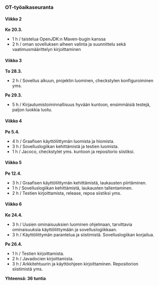 ### OT-työaikaseuranta

#### Viikko 2

**Ke 20.3.**
 - 1 h / taistelua OpenJDK:n Maven-bugin kanssa
 - 2 h / oman sovelluksen aiheen valinta ja suunnittelu sekä vaatimusmäärittelyn kirjoittaminen

#### Viikko 3

**To 28.3.**
 - 2 h / Sovellus alkuun, projektin luominen, checkstylen konfiguroiminen yms.

**Pe 29.3.**
 - 5 h / Kirjautumistoiminnallisuus hyvään kuntoon, ensimmäisiä testejä, paljon luokkia luotu.

#### Viikko 4

**Pe 5.4.**
 - 4 h / Graafisen käyttöliittymän luomista ja hiomista.
 - 3 h / Sovelluslogiikan kehittämistä ja testien luomista.
 - 1 h / Jacoco, checkstylet yms. kuntoon ja repositorio siistiksi.

#### Viikko 5

**Pe 12.4.**
 - 3 h / Graafisen käyttöliittymän kehittämistä, laukausten piirtäminen.
 - 1 h / Sovelluslogiikan kehittämistä, laukausten tallentaminen.
 - 2 h / Testien kirjoittamista, release, repoa siistiksi yms.

#### Viikko 6

**Ke 24.4.**
 - 3 h / Uusien ominaisuuksien luominen ohjelmaan, tarvittavia ominaisuuksia käyttöliittymään ja sovelluslogiikkaan.
 - 3 h / Käyttöliittymän parantelua ja siistimistä. Sovelluslogiikan korjailua.

**Pe 26.4.**
 - 1 h / Testien kirjoittamista.
 - 2 h / Javadocien kirjoittamista.
 - 3 h / Arkkitehtuurin ja käyttöohjeen kirjoittaminen. Repositorion siistimistä yms.

**Yhteensä: 36 tuntia**
